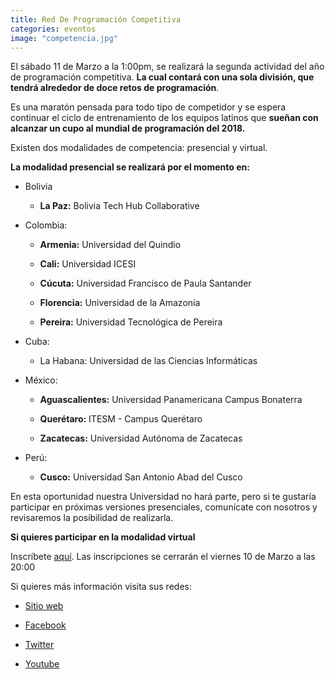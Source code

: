 ```yaml
---
title: Red De Programación Competitiva
categories: eventos
image: "competencia.jpg"
---
```


El sábado 11 de Marzo a la 1:00pm, se realizará la segunda actividad del año de programación competitiva. **La cual contará con una sola división, que tendrá alrededor de doce retos de programación**.

Es una maratón pensada para todo tipo de competidor y se espera continuar el ciclo de entrenamiento de los equipos latinos que **sueñan con alcanzar un cupo al mundial de programación del 2018.**

Existen dos modalidades de competencia: presencial y virtual.

**La modalidad presencial se realizará por el momento en:**

* Bolivia

    * **La Paz:** Bolivia Tech Hub Collaborative

* Colombia:

    * **Armenia:** Universidad del Quindio

    * **Cali:** Universidad ICESI

    * **Cúcuta:** Universidad Francisco de Paula Santander

    * **Florencia:** Universidad de la Amazonía

    * **Pereira:** Universidad Tecnológica de Pereira

* Cuba:

    * La Habana: Universidad de las Ciencias Informáticas

* México:

    * **Aguascalientes:** Universidad Panamericana Campus Bonaterra

    * **Querétaro:** ITESM - Campus Querétaro

    * **Zacatecas:** Universidad Autónoma de Zacatecas

* Perú:

    * **Cusco:** Universidad San Antonio Abad del Cusco

En esta oportunidad nuestra Universidad no hará parte, pero si te gustaría participar en próximas versiones presenciales, comunícate con nosotros y revisaremos la posibilidad de realizarla.

**Si quieres participar en la modalidad virtual**

Inscríbete [aquí](http://redprogramacioncompetitiva.com/contests/2017/02/). Las inscripciones se cerrarán el viernes 10 de Marzo a las 20:00

Si quieres más información visita sus redes:

* [Sitio web](http://redprogramacioncompetitiva.com)

* [Facebook](https://www.facebook.com/RedProgramacionCompetitiva/)

* [Twitter](http://twitter.com/RedProgramacion)

* [Youtube](https://youtube.com/redprogramacioncompetitiva)
